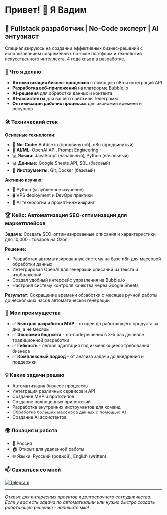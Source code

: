 # Привет! 👋 Я Вадим

## 🚀 Fullstack разработчик | No-Code эксперт | AI энтузиаст

Специализируюсь на создании эффективных бизнес-решений с использованием современных no-code платформ и технологий искусственного интеллекта. 4 года опыта в разработке.

### 💼 Что я делаю

- **Автоматизация бизнес-процессов** с помощью n8n и интеграций API
- **Разработка веб-приложений** на платформе Bubble.io
- **AI-решения** для обработки данных и контента
- **AI-ассистенты** для вашего сайта или Телеграмм
- **Оптимизация рабочих процессов** для экономии времени и ресурсов

### 🛠 Технический стек

**Основные технологии:**
- 🔷 **No-Code:** Bubble.io (продвинутый), n8n (продвинутый)
- 🤖 **AI/ML:** OpenAI API, Prompt Engineering
- 💻 **Языки:** JavaScript (начальный), Python (начальный)
- 📊 **Данные:** Google Sheets API, SQL (базовый)
- 🔧 **Инструменты:** Git, Docker (базовый)

**Активно изучаю:**
- 🐍 Python (углубленное изучение)
- 🖥️ VPS deployment и DevOps практики
- 🧠 AI технологии и промпт-инжиниринг

### 🏆 Кейс: Автоматизация SEO-оптимизации для маркетплейсов

**Задача:** Создать SEO-оптимизированные описания и характеристики для 10,000+ товаров на Ozon

**Решение:**
- Разработал автоматизированную систему на базе n8n для массовой обработки данных
- Интегрировал OpenAI для генерации описаний из текста и изображений
- Создал удобный интерфейс управления на Bubble.io
- Настроил систему контроля качества через Google Sheets

**Результат:** Сокращение времени обработки с месяцев ручной работы до нескольких часов автоматической генерации

### 🎯 Мои преимущества

- ✅ **Быстрая разработка MVP** - от идеи до работающего продукта за дни, а не месяцы
- ✅ **Экономия бюджета** - no-code решения в 3-5 раз дешевле традиционной разработки
- ✅ **Гибкость** - легкая адаптация под изменяющиеся требования бизнеса
- ✅ **Комплексный подход** - от анализа задачи до внедрения и поддержки

### 💡 Какие задачи решаю

- Автоматизация бизнесс процессов
- Интеграция различных сервисов и API
- Создание MVP и прототипов
- Создание полноценных приложений
- Разработка внутренних инструментов для команд
- Обработка больших массивов данных с помощью AI
- Создание AI ассистентов

### 🌍 Локация и работа

- 📍 Россия
- 🏠 Открыт для удаленной работы
- 🌐 Языки: Русский (родной), English (written)

### 📫 Связаться со мной

[![Telegram](https://img.shields.io/badge/Telegram-2CA5E0?style=for-the-badge&logo=telegram&logoColor=white)](https://t.me/Vadim_A_Semenov)

---

*Открыт для интересных проектов и долгосрочного сотрудничества. Если у вас есть задача по автоматизации или нужно быстро создать работающее решение - напишите мне!*

